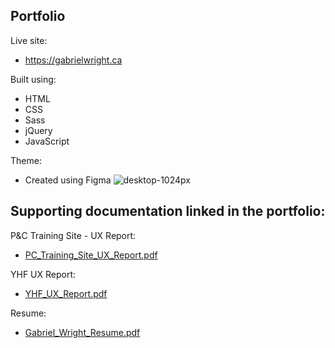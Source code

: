 ## Portfolio

Live site:
- https://gabrielwright.ca


Built using:
- HTML
- CSS
- Sass
- jQuery
- JavaScript

Theme:
- Created using Figma
![desktop-1024px](https://user-images.githubusercontent.com/52660296/170135582-32776d12-8843-4414-86e8-d7c303b88f85.png)

## Supporting documentation linked in the portfolio:

P&C Training Site - UX Report:

- [PC_Training_Site_UX_Report.pdf](https://github.com/gabrielwright1/portfolio-files/files/8741647/PC_Training_Site_UX_Report.pdf)


YHF UX Report:

- [YHF_UX_Report.pdf](https://github.com/gabrielwright1/portfolio-files/files/8741652/YHF_UX_Report.pdf)

Resume:
- [Gabriel_Wright_Resume.pdf](https://github.com/gabrielwright1/GabrielWright-portfolio/files/8766384/Gabriel_Wright_Resume.pdf)
